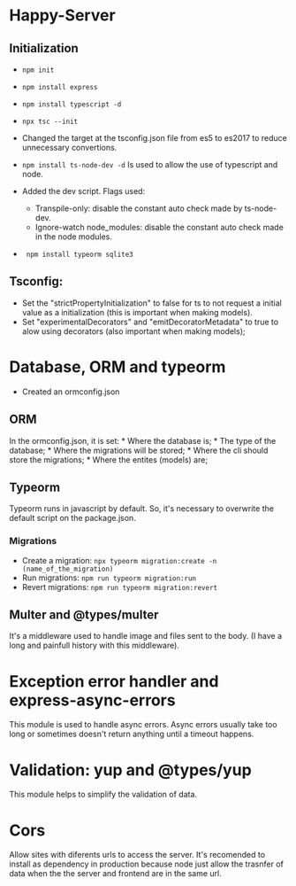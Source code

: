 # Happy-Server

## Initialization
* `npm init`
* `npm install express`
* `npm install typescript -d`
* `npx tsc --init`
* Changed the target at the tsconfig.json file from es5 to es2017 to reduce unnecessary convertions.
* `npm install ts-node-dev -d` Is used to allow the use of typescript and node.
* Added the dev script. Flags used:
    * Transpile-only: disable the constant auto check made by ts-node-dev.
    * Ignore-watch node_modules:  disable the constant auto check made in the node modules.

* ` npm install typeorm sqlite3`

## Tsconfig:
* Set the "strictPropertyInitialization" to false for ts to not request a initial value as a initialization (this is important when making models).
* Set "experimentalDecorators" and "emitDecoratorMetadata" to true to alow using decorators (also important when making models);

# Database, ORM and typeorm
* Created an ormconfig.json

## ORM
In the ormconfig.json, it is set:
    * Where the database is;
    * The type of the database;
    * Where the migrations will be stored;
    * Where the cli should store the migrations;
    * Where the entites (models) are;

## Typeorm
Typeorm runs in javascript by default. So, it's necessary to overwrite the default script on the package.json.

### Migrations
* Create a migration:
`npx typeorm migration:create -n (name_of_the_migration)`
* Run migrations:
`npm run typeorm migration:run`
* Revert migrations:
`npm run typeorm migration:revert`

## Multer and @types/multer
It's a middleware used to handle image and files sent to the body. (I have a long and painfull history with this middleware). 

# Exception error handler and express-async-errors
This module is used to handle async errors. Async errors usually take too long or sometimes doesn't return anything until a timeout happens.  

# Validation: yup and @types/yup
This module helps to simplify the validation of data.

# Cors
Allow sites with diferents urls to access the server. It's recomended to install as dependency in production because node just allow the trasnfer of data when the the server and frontend are in the same url.